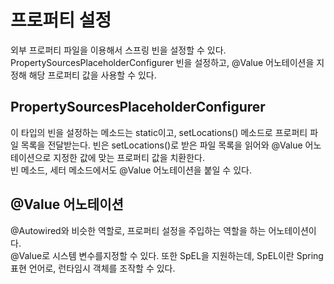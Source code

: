 # 프로퍼티 설정   
외부 프로퍼티 파일을 이용해서 스프링 빈을 설정할 수 있다.  
PropertySourcesPlaceholderConfigurer 빈을 설정하고, @Value 어노테이션을 지정해 해당 프로퍼티 값을 사용할 수 있다.   

## PropertySourcesPlaceholderConfigurer    
이 타입의 빈을 설정하는 메소드는 static이고, setLocations() 메소드로 프로퍼티 파일 목록을 전달받는다. 
빈은 setLocations()로 받은 파일 목록을 읽어와 @Value 어노테이션으로 지정한 값에 맞는 프로퍼티 값을 치환한다.  
빈 메소드, 세터 메소드에서도 @Value 어노테이션을 붙일 수 있다.    

## @Value 어노테이션
@Autowired와 비슷한 역할로, 프로퍼티 설정을 주입하는 역할을 하는 어노테이션이다.    
@Value로 시스템 변수를지정할 수 있다. 또한 SpEL을 지원하는데, SpEL이란 Spring 표현 언어로, 런타임시 객체를 조작할 수 있다.
